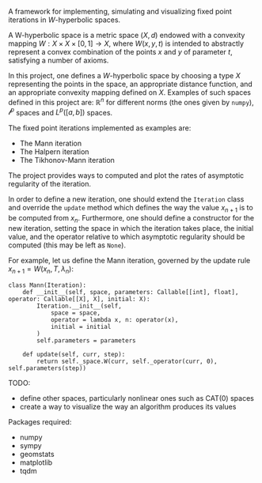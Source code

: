 A framework for implementing, simulating and visualizing fixed point iterations in $W$-hyperbolic spaces.

A W-hyperbolic space is a metric space $(X, d)$ endowed with a convexity mapping $W : X \times X \times [0, 1] \to X$,
where $W(x, y, t)$ is intended to abstractly represent a convex combination of the points 
$x$ and $y$ of parameter $t$, satisfying a number of axioms.

In this project, one defines a $W$-hyperbolic space by choosing a type $X$ representing the points in the space, an appropriate distance function, and an appropriate convexity mapping defined on $X$.
Examples of such spaces defined in this project are:
$\mathbb{R}^n$ for different norms (the ones given by `numpy`),
$\mathcal{l}^p$ spaces and 
$L^p([a, b])$ spaces.

The fixed point iterations implemented as examples are:
- The Mann iteration
- The Halpern iteration
- The Tikhonov-Mann iteration 

The project provides ways to computed and plot the rates of asymptotic regularity of the iteration.

In order to define a new iteration, one should extend the `Iteration` class 
and override the `update` method which defines the way the value $x_{n + 1}$ is to be computed from $x_n$.
Furthermore, one should define a constructor for the new iteration,
setting the space in which the iteration takes place, 
the initial value,
and the operator relative to which asymptotic regularity should be computed (this may be left as `None`).

For example, let us define the Mann iteration, governed by the update rule $x_{n + 1} = W(x_n, T, \lambda_n)$:
```
class Mann(Iteration):
    def __init__(self, space, parameters: Callable[[int], float], operator: Callable[[X], X], initial: X):
        Iteration.__init__(self, 
            space = space, 
            operator = lambda x, n: operator(x), 
            initial = initial
        )
        self.parameters = parameters

    def update(self, curr, step):
        return self._space.W(curr, self._operator(curr, 0), self.parameters(step))
```

TODO: 
- define other spaces, particularly nonlinear ones such as CAT(0) spaces 
- create a way to visualize the way an algorithm produces its values 

Packages required:
- numpy 
- sympy 
- geomstats
- matplotlib 
- tqdm 
